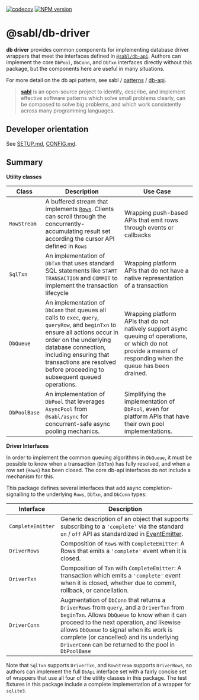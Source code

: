 <!-- BEGIN:REMOVE_FOR_NPM -->
[![codecov](https://codecov.io/gh/libsabl/db-driver-js/branch/main/graph/badge.svg?token=TVL1XYSJHA)](https://app.codecov.io/gh/libsabl/db-driver-js/branch/main)
<span class="badge-npmversion"><a href="https://npmjs.org/package/@sabl/db-driver" title="View this project on NPM"><img src="https://img.shields.io/npm/v/@sabl/db-driver.svg" alt="NPM version" /></a></span>

<!-- END:REMOVE_FOR_NPM -->

# @sabl/db-driver

**db driver** provides common components for implementing database driver wrappers that meet the interfaces defined in [`@sabl/db-api`](https://github.com/libsabl/db-api-js). Authors can implement the core `DbPool`, `DbConn`, and `DbTxn` interfaces directly without this package, but the components here are useful in many situations. 
 
For more detail on the db api pattern, see sabl / [patterns](https://github.com/libsabl/patterns#patterns) / [db-api](https://github.com/libsabl/patterns/blob/main/patterns/db-api.md). 

<!-- BEGIN:REMOVE_FOR_NPM -->
> [**sabl**](https://github.com/libsabl/patterns) is an open-source project to identify, describe, and implement effective software patterns which solve small problems clearly, can be composed to solve big problems, and which work consistently across many programming languages.

## Developer orientation

See [SETUP.md](./docs/SETUP.md), [CONFIG.md](./docs/CONFIG.md).
<!-- END:REMOVE_FOR_NPM -->

## Summary

**Utility classes**
 
|Class|Description|Use Case|
|-|-|-|
|`RowStream`|A buffered stream that implements [`Rows`](https://github.com/libsabl/db-api-js#Rows). Clients can scroll through the concurrently-accumulating result set according the cursor API defined in `Rows`|Wrapping push-based APIs that emit rows through events or callbacks|
|`SqlTxn`|An implementation of `DbTxn` that uses standard SQL statements like `START TRANSACTION` and `COMMIT` to implement the transaction lifecycle|Wrapping platform APIs that do not have a native representation of a transaction|
|`DbQueue`|An implementation of `DbConn` that queues all calls to `exec`, `query`, `queryRow`, and `beginTxn` to ensure all actions occur in order on the underlying database connection, including ensuring that transactions are resolved before proceeding to subsequent queued operations.|Wrapping platform APIs that do not natively support async queuing of operations, or which do not provide a means of responding when the queue has been drained.|
|`DbPoolBase`|An implementation of `DbPool` that leverages `AsyncPool` from `@sabl/async` for concurrent-safe async pooling mechanics.|Simplifying the implementation of `DbPool`, even for platform APIs that have their own pool implementations.|

**Driver Interfaces**

In order to implement the common queuing algorithms in `DbQueue`, it must be possible to know when a transaction (`DbTxn`) has fully resolved, and when a row set (`Rows`) has been closed. The core db-api interfaces do not include a mechanism for this. 

This package defines several interfaces that add async completion-signalling to the underlying `Rows`, `DbTxn`, and `DbConn` types:

|Interface|Description|
|-|-|
|`CompleteEmitter`|Generic description of an object that supports subscribing to a `'complete'` via the standard `on` / `off` API as standardized in [EventEmitter](https://nodejs.org/api/events.html#class-eventemitter).|
|`DriverRows`|Composition of `Rows` with `CompleteEmitter`: A Rows that emits a `'complete'` event when it is closed.|
|`DriverTxn`|Composition of `Txn` with `CompleteEmitter`: A transaction which emits a `'complete'` event when it is closed, whether due to commit, rollback, or cancellation.|
|`DriverConn`|Augmentation of `DbConn` that returns a `DriverRows` from `query`, and a `DriverTxn` from `beginTxn`. Allows `DbQueue` to know when it can proceed to the next operation, and likewise allows `DbQueue` to signal when its work is complete (or cancelled) and its underlying `DriverConn` can be returned to the pool in `DbPoolBase`|

Note that `SqlTxn` supports `DriverTxn`, and `RowStream` supports `DriverRows`, so authors can implement the full `DbApi` interface set with a fairly concise set of wrappers that use all four of the utility classes in this package. The test fixtures in this package include a complete implementation of a wrapper for `sqlite3`.